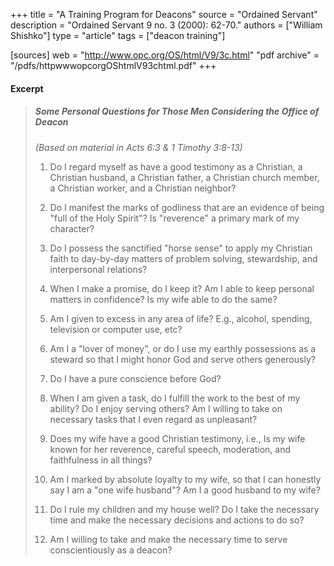+++
title = "A Training Program for Deacons"
source = "Ordained Servant"
description = "Ordained Servant 9 no. 3 (2000): 62-70."
authors = ["William Shishko"]
type = "article"
tags = ["deacon training"]

[sources]
web = "http://www.opc.org/OS/html/V9/3c.html"
"pdf archive" = "/pdfs/httpwwwopcorgOShtmlV93chtml.pdf"
+++

#### Excerpt

> ##### Some Personal Questions for Those Men Considering the Office of Deacon
>
> _(Based on material in Acts 6:3 & 1 Timothy 3:8-13)_
>
> 1. Do I regard myself as have a good testimony as a Christian, a Christian husband, a Christian father, a Christian church member, a Christian worker, and a Christian neighbor?
>
> 2. Do I manifest the marks of godliness that are an evidence of being "full of the Holy Spirit"? Is "reverence" a primary mark of my character?
>
> 3. Do I possess the sanctified "horse sense" to apply my Christian faith to day-by-day matters of problem solving, stewardship, and interpersonal relations?
>
> 4. When I make a promise, do I keep it? Am I able to keep personal matters in confidence? Is my wife able to do the same?
>
> 5. Am I given to excess in any area of life? E.g., alcohol, spending, television or computer use, etc?
>
> 6. Am I a "lover of money", or do I use my earthly possessions as a steward so that I might honor God and serve others generously?
>
> 7. Do I have a pure conscience before God?
>
> 8. When I am given a task, do I fulfill the work to the best of my ability? Do I enjoy serving others? Am I willing to take on necessary tasks that I even regard as unpleasant?
>
> 9. Does my wife have a good Christian testimony, i.e., Is my wife known for her reverence, careful speech, moderation, and faithfulness in all things?
>
> 10. Am I marked by absolute loyalty to my wife, so that I can honestly say I am a "one wife husband"? Am I a good husband to my wife?
>
> 11. Do I rule my children and my house well? Do I take the necessary time and make the necessary decisions and actions to do so?
>
> 12. Am I willing to take and make the necessary time to serve conscientiously as a deacon?
